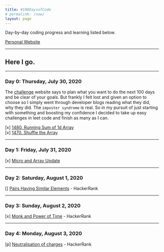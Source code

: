 ```yaml
---
title: #100DaysofCode
# permalink: /now/
layout: page
---
```


Day-by-day coding progress and learning listed below.

[Personal Website](https://cmrmahesh.github.io) 

---

## Here I go.

---

### Day 0: Thursday, July 30, 2020

The [challenge](https://www.100daysofcode.com/) website says to plan what you want to do the next 100 days and be clear of your goals. But frankly I felt lost and given an option to choose so I simply went through developer blogs reading what they did, why they did. The `imposter syndrome` is real. So in my pursuit of just starting with something and boosting my confidence I decided to take up easy challenges in leet code and finish as many as I can.

[x] [1480. Running Sum of 1d Array](https://leetcode.com/problems/running-sum-of-1d-array/)  
[x] [1470. Shuffle the Array](https://leetcode.com/problems/shuffle-the-array)

---

### Day 1: Friday, July 31, 2020

[x] [Micro and Array Update](https://www.hackerearth.com/practice/data-structures/arrays/1-d/practice-problems/algorithm/micro-and-array-update/)  

---

### Day 2: Saturday, August 1, 2020

[] [Pairs Having Similar Elements](https://www.hackerearth.com/practice/data-structures/arrays/1-d/practice-problems/algorithm/pairs-having-similar-element-eed098aa/) - HackerRank

---

### Day 3: Sunday, August 2, 2020

[x] [Monk and Power of Time](https://www.hackerearth.com/practice/data-structures/arrays/1-d/practice-problems/algorithm/monk-and-power-of-time/editorial/) - HackerRank

---

### Day 4: Monday, August 3, 2020

[p] [Neutralisation of charges](https://www.hackerearth.com/practice/data-structures/arrays/1-d/practice-problems/algorithm/charges-repel/description/) - HackerRank
